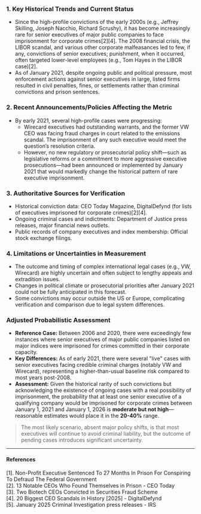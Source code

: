 ### 1. Key Historical Trends and Current Status

- Since the high-profile convictions of the early 2000s (e.g., Jeffrey Skilling, Joseph Nacchio, Richard Scrushy), it has become increasingly rare for senior executives of major public companies to face imprisonment for corporate crimes[2][4]. The 2008 financial crisis, the LIBOR scandal, and various other corporate malfeasances led to few, if any, convictions of senior executives; punishment, when it occurred, often targeted lower-level employees (e.g., Tom Hayes in the LIBOR case)[2].
- As of January 2021, despite ongoing public and political pressure, most enforcement actions against senior executives in large, listed firms resulted in civil penalties, fines, or settlements rather than criminal convictions and prison sentences.

### 2. Recent Announcements/Policies Affecting the Metric

- By early 2021, several high-profile cases were progressing: 
    - Wirecard executives had outstanding warrants, and the former VW CEO was facing fraud charges in court related to the emissions scandal. The imprisonment of any such executive would meet the question’s resolution criteria.
    - However, no new regulatory or prosecutorial policy shift—such as legislative reforms or a commitment to more aggressive executive prosecutions—had been announced or implemented by January 2021 that would markedly change the historical pattern of rare executive imprisonment.

### 3. Authoritative Sources for Verification

- Historical conviction data: CEO Today Magazine, DigitalDefynd (for lists of executives imprisoned for corporate crimes)[2][4].
- Ongoing criminal cases and indictments: Department of Justice press releases, major financial news outlets.
- Public records of company executives and index membership: Official stock exchange filings.

### 4. Limitations or Uncertainties in Measurement

- The outcome and timing of complex international legal cases (e.g., VW, Wirecard) are highly uncertain and often subject to lengthy appeals and extradition issues.
- Changes in political climate or prosecutorial priorities after January 2021 could not be fully anticipated in this forecast.
- Some convictions may occur outside the US or Europe, complicating verification and comparison due to legal system differences.

### Adjusted Probabilistic Assessment

- **Reference Case:** Between 2006 and 2020, there were exceedingly few instances where senior executives of major public companies listed on major indices were imprisoned for crimes committed in their corporate capacity.
- **Key Differences:** As of early 2021, there were several "live" cases with senior executives facing credible criminal charges (notably VW and Wirecard), representing a higher-than-usual baseline risk compared to most years post-2008.
- **Assessment:** Given the historical rarity of such convictions but acknowledging the existence of ongoing cases with a real possibility of imprisonment, the probability that at least one senior executive of a qualifying company would be imprisoned for corporate crimes between January 1, 2021 and January 1, 2026 is **moderate but not high**—reasonable estimates would place it in the **20-40%** range.

> The most likely scenario, absent major policy shifts, is that most executives will continue to avoid criminal liability, but the outcome of pending cases introduces significant uncertainty.

---

#### References

[1]. Non-Profit Executive Sentenced To 27 Months In Prison For Conspiring To Defraud The Federal Government  
[2]. 13 Notable CEOs Who Found Themselves in Prison - CEO Today  
[3]. Two Biotech CEOs Convicted in Securities Fraud Scheme  
[4]. 20 Biggest CEO Scandals in History [2025] - DigitalDefynd  
[5]. January 2025 Criminal Investigation press releases - IRS